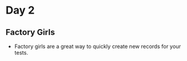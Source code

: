 # Day 2

## Factory Girls

- Factory girls are a great way to quickly create new records for your tests.
